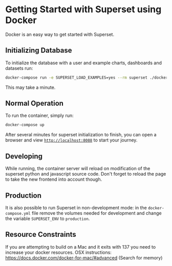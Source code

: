 <!--
Licensed to the Apache Software Foundation (ASF) under one
or more contributor license agreements.  See the NOTICE file
distributed with this work for additional information
regarding copyright ownership.  The ASF licenses this file
to you under the Apache License, Version 2.0 (the
"License"); you may not use this file except in compliance
with the License.  You may obtain a copy of the License at

  http://www.apache.org/licenses/LICENSE-2.0

Unless required by applicable law or agreed to in writing,
software distributed under the License is distributed on an
"AS IS" BASIS, WITHOUT WARRANTIES OR CONDITIONS OF ANY
KIND, either express or implied.  See the License for the
specific language governing permissions and limitations
under the License.
-->

# Getting Started with Superset using Docker

Docker is an easy way to get started with Superset.

## Initializing Database

To initialize the database with a user and example charts, dashboards and datasets run:

```bash
docker-compose run -e SUPERSET_LOAD_EXAMPLES=yes --rm superset ./docker-init.sh
```

This may take a minute.

## Normal Operation

To run the container, simply run:

```bash
docker-compose up
```

After several minutes for superset initialization to finish, you can open a browser and view [`http://localhost:8088`](http://localhost:8088)
to start your journey.

## Developing

While running, the container server will reload on modification of the superset python and javascript source code.
Don't forget to reload the page to take the new frontend into account though.

## Production

It is also possible to run Superset in non-development mode: in the `docker-compose.yml` file remove
the volumes needed for development and change the variable `SUPERSET_ENV` to `production`.

## Resource Constraints

If you are attempting to build on a Mac and it exits with 137 you need to increase your docker resources.
OSX instructions: https://docs.docker.com/docker-for-mac/#advanced (Search for memory)
